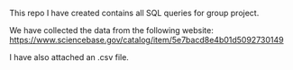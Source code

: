 This repo I have created contains all SQL queries for group project. 

We have collected the data from the following website: 
https://www.sciencebase.gov/catalog/item/5e7bacd8e4b01d5092730149

I have also attached an .csv file. 
